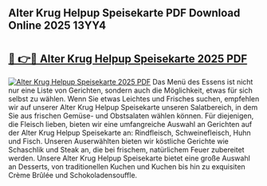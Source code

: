 ## Alter Krug Helpup Speisekarte PDF Download Online 2025 13YY4

# <h2><a href="http://gc65mr.nevu.top/?p=Alter+Krug+Helpup+Speisekarte">🔗 👉🔴 Alter Krug Helpup Speisekarte 2025 PDF</a></h2>

[![Alter Krug Helpup Speisekarte 2025 PDF](https://i.imgur.com/dBaPXMq.png)](http://gc65mr.nevu.top/?p=Alter+Krug+Helpup+Speisekarte)
Das Menü des Essens ist nicht nur eine Liste von Gerichten, sondern auch die Möglichkeit, etwas für sich selbst zu wählen. Wenn Sie etwas Leichtes und Frisches suchen, empfehlen wir auf unserer Alter Krug Helpup Speisekarte unseren Salatbereich, in dem Sie aus frischen Gemüse- und Obstsalaten wählen können. Für diejenigen, die Fleisch lieben, bieten wir eine umfangreiche Auswahl an Gerichten auf der Alter Krug Helpup Speisekarte an: Rindfleisch, Schweinefleisch, Huhn und Fisch. Unseren Auserwählten bieten wir köstliche Gerichte wie Schaschlik und Steak an, die bei frischem, natürlichem Feuer zubereitet werden. Unsere Alter Krug Helpup Speisekarte bietet eine große Auswahl an Desserts, von traditionellen Kuchen und Kuchen bis hin zu exquisiten Crème Brûlée und Schokoladensouffle.
